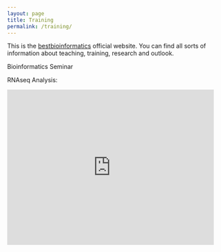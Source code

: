```yaml
---
layout: page
title: Training
permalink: /training/
---
```


This is the [bestbioinformatics](http://bestbioinformatics.com/) official website. 
You can find all sorts of information about teaching, training, research and outlook.

Bioinformatics Seminar

RNAseq Analysis:
<iframe width="480" height="360" src="https://www.youtube.com/watch?v=8y4QyYS9ZEc" frameborder="0"> </iframe>

